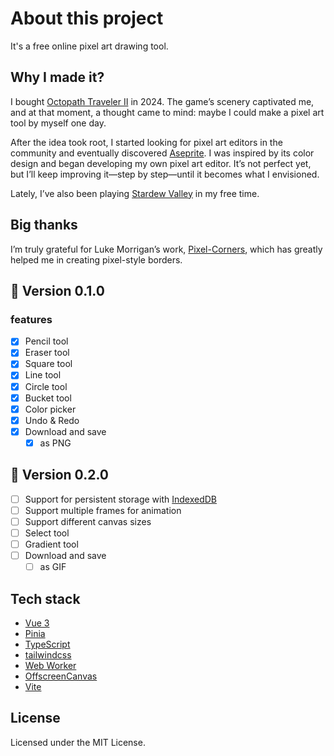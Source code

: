 # About this project
It's a free online pixel art drawing tool.

## Why I made it?
I bought [Octopath Traveler II](https://en.wikipedia.org/wiki/Octopath_Traveler_II) in 2024. The game’s scenery captivated me, and at that moment, a thought came to mind: maybe I could make a pixel art tool by myself one day.

After the idea took root, I started looking for pixel art editors in the community and eventually discovered [Aseprite](https://www.aseprite.org/).
I was inspired by its color design and began developing my own pixel art editor.
It’s not perfect yet, but I’ll keep improving it—step by step—until it becomes what I envisioned.

Lately, I’ve also been playing [Stardew Valley](https://en.wikipedia.org/wiki/Stardew_Valley) in my free time.

## Big thanks
I’m truly grateful for Luke Morrigan’s work, [Pixel-Corners](https://github.com/CodeFoodPixels/pixel-corners), which has greatly helped me in creating pixel-style borders.

## 🚧 Version 0.1.0
### features
- [x] Pencil tool
- [x] Eraser tool
- [x] Square tool
- [x] Line tool
- [x] Circle tool
- [x] Bucket tool
- [x] Color picker
- [x] Undo & Redo
- [x] Download and save
  - [x] as PNG

## 🚧 Version 0.2.0
- [ ] Support for persistent storage with [IndexedDB](https://developer.mozilla.org/en-US/docs/Web/API/IndexedDB_API)
- [ ] Support multiple frames for animation
- [ ] Support different canvas sizes
- [ ] Select tool
- [ ] Gradient tool
- [ ] Download and save
  - [ ] as GIF

## Tech stack
- [Vue 3](https://vuejs.org/guide/introduction.html)
- [Pinia](https://pinia.vuejs.org/introduction.html)
- [TypeScript](https://www.typescriptlang.org/)
- [tailwindcss](https://tailwindcss.com/)
- [Web Worker](https://developer.mozilla.org/en-US/docs/Web/API/Web_Workers_API/Using_web_workers)
- [OffscreenCanvas](https://developer.mozilla.org/en-US/docs/Web/API/OffscreenCanvas)
- [Vite](https://vite.dev/guide/)

## License
Licensed under the MIT License.
